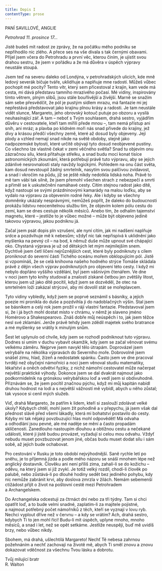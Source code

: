 ```yaml
---
title: Dopis I
contentType: prose
---
```


<section>

PANÍ SAVILLOVÉ, ANGLIE

_Petrohrad 11. prosince 17…_

Jistě budeš mít radost ze zprávy, že na počátku mého podniku se nepřihodilo nic zlého. A přece ses na vše dívala s tak černými obavami. Přijel jsem včera do Petrohradu a první věc, kterou činím, je ujistit svou drahou sestru, že jsem v pořádku a že má důvěra v úspěch výpravy neustále stoupá.

Jsem teď na severu daleko od Londýna, v petrohradských ulicích, kde mně ledový severák bičuje tváře, uklidňuje a naplňuje mne radostí. Můžeš vůbec pochopit mé pocity? Tento vítr, který sem přicestoval z krajin, kam vede má cesta, mi dává představu tamního mrazivého počasí. Mé vidiny, inspirovány tímto větrem, plným slibů, jsou stále bouřlivější a živější. Marně se snažím sám sebe přesvědčit, že pól je pustým sídlem mrazu, má fantazie mi jej nepřestává představovat jako krajinu plnou krásy a radosti. Je tam neustále vidět slunce, Margareto, jeho obrovský kotouč putuje po obzoru a vysílá neuhasínající zář. A tam – neboť s Tvým souhlasem, drahá sestro, vyjádřím důvěru v cestovatele, kteří tam mířili přede mnou –, tam nemá přístup ani sníh, ani mráz; a plavba po klidném moři nás snad přivede do krajiny, jež divy a krásou předčí všechny země, které až dosud byly objeveny. Její plody a vzhled nemají snad nikde na světě obdoby, stejně jako nadpozemské bytosti, které určitě obývají tyto dosud neobjevené pustiny. Co všechno lze vlastně čekat v zemi věčného světla? Snad tu objevím onu zázračnou sílu, která přitahuje střelku, a snad budu moci konat tisíce astronomických zkoumání, která potřebují právě tuto výpravu, aby se jejich zdánlivé nesrovnalosti staly navždy logickými. Pohledem na onu část světa, kam dosud nevstoupil žádný smrtelník, nasytím svou palčivou zvídavost, a snad i vkročím na půdu, jíž se ještě nikdy nedotkla lidská noha. Právě to mě tam vábí tak silně, že jsem přemohl všechen strach z nebezpečí a smrti a přiměl se k uskutečnění namáhavé cesty. Cítím stejnou radost jako dítě, když nastoupí se svými prázdninovými kamarády na malou loďku, aby se vydalo na výpravu za objevením rodné řeky. Ale i kdyby se všechny domněnky ukázaly nesprávnými, nemůžeš popřít, že daleko do budoucnosti prokážu lidstvu neocenitelnou službu tím, že objevím kolem pólu cestu do zemí, kam se dnes cestuje několik měsíců. Anebo tím, že odhalím tajemství magnetu, které – jestliže to je vůbec možné – může být objeveno jedině takovou výpravou, jakou podniknu já.

Začal jsem psát dopis pln vzrušení, ale nyní cítím, jak mi nadšení naplňuje srdce a pozdvihuje mě k nebesům; vždyť nic tak nepřispívá k uklidnění jako myšlenka na pevný cíl – na bod, k němuž duše může upnout své chápající oko. Chystaná výprava je už od dětských let mým nejmilejším snem. Dychtivě jsem četl líčení nejrůznějších cest, které byly podniknuty s cílem proniknout do severní části Tichého oceánu mořem obklopujícím pól. Jistě si vzpomínáš, že se celá knihovna našeho hodného strýce Tomáše skládala právě z dějin všech výprav podniknutých pro objevení této cesty. I když mi nebylo dopřáno vyššího vzdělání, byl jsem vášnivým čtenářem. Ve dne v noci jsem tyto knihy studoval a znalosti získané četbou jen zvětšily lítost, kterou jsem už jako dítě pocítil, když jsem se dozvěděl, že otec na smrtelném loži zakázal strýcovi, aby mi dovolil stát se mořeplavcem.

Tyto vidiny vybledly, když jsem se poprvé seznámil s bás­níky, a jejich poezie mi pronikla do duše a pozdvihla ji do nadoblačných výšin. Stal jsem se básníkem a celý rok jsem prožil v ráji vlastní fantazie. Představoval jsem si, že i já bych mohl dostat místo v chrámu, v němž je slaveno jméno Homérovo a Shakespearovo. Znáš dobře můj neúspěch i to, jak jsem těžce nesl své zklamání. Jenže právě tehdy jsem zdědil majetek svého bratrance a mé myšlenky se vrátily k minulým snům.

Šest let uplynulo od chvíle, kdy jsem se rozhodl podniknout tuto výpravu. Dodnes si umím v duchu vybavit okamžik, kdy jsem se začal věnovat svému velkému záměru. Nejprve jsem navykl tělo útrapám. Doprovázel jsem velrybáře na několika výpravách do Severního moře. Dobrovolně jsem snášel zimu, hlad, žízeň a nedostatek spánku. Často jsem ve dne pracoval tvrději než obyčejní námořníci a noci jsem věnoval studiu matematiky, lékařství a oněch odvětví fyziky, z nichž námořní cestovatel může načerpat největší praktické výhody. Dokonce jsem se dal dvakrát najmout jako podkormidelník na grónskou velrybářskou loď a vedl jsem si obdivuhodně. Přiznávám se, že jsem pocítil značnou pýchu, když mi můj kapitán nabídl druhou hodnost na lodi a s největší vážností mě vybídl, abych u něho zůstal; tak vysoce si cenil mých služeb.

Viď, drahá Margareto, že patřím k lidem, kteří si zaslouží zdolávat velké úkoly? Kdybych chtěl, mohl jsem žít pohodlně a v přepychu, já jsem však dal přednost slávě před všemi lákadly, která mi bohatství postavilo do cesty. Kdyby mi tak nějaký povzbuzující hlas mohl odpovědět! Má odvaha a odhodlání jsou pevné, ale mé naděje se mění a často propadám sklíčenosti. Zanedlouho nastoupím dlouhou a obtížnou cestu a nečekané události, které ji jistě budou provázet, vyžadují si celou mou odvahu. Vždyť nebudu muset povzbuzovat jenom jiné, občas budu muset dodat sílu i sám sobě, až jejich bude ochabovat.

Pro cestování v Rusku je toto období nejvýhodnější. Saně rychle letí po sněhu, je to příjemná jízda a podle mého názoru se snáší mnohem lépe než anglický dostavník. Člověku ani není příliš zima, zahalí-li se do kožichu – oděvu, na který jsem si již zvykl. Je totiž velký rozdíl, chodí-li člověk po palubě, nebo zůstává-li po dlouhé hodiny sedět bez jediného pohybu, kdy nic nemůže zabránit krvi, aby doslova zmrzla v žilách. Nemám sebemenší ctižádost přijít o život na poštovní cestě mezi Petrohradem a Archangelskem.

Do Archangelska odcestuji za čtrnáct dní nebo za tři týdny. Tam si chci opatřit loď, a to bude velmi snadné, zaplatím-li za majitele pojistné, a najmout potřebný počet námořníků z těch, kteří se vyznají v lovu ryb. Nechci vyplout dříve než v červnu – a kdy se vrátím? Ach, drahá sestro, kdybych Ti to jen mohl říci! Budu-li mít úspěch, uplyne mnoho, mnoho měsíců, a snad i let, než se opět setkáme. Jestliže neuspěji, buď mě uvidíš brzy, nebo vůbec nikdy.

Sbohem, má drahá, ušlechtilá Margareto! Nechť Tě nebesa zahrnou požehnáním a nechť zachovají na životě mě, abych Ti směl znovu a znovu dokazovat vděčnost za všechnu Tvou lásku a dobrotu.

Tvůj milující bratr  
R. Walton

</section>
